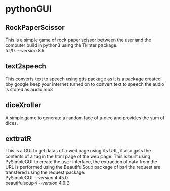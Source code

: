 # pythonGUI
## RockPaperScissor
This is a simple game of rock paper scissor between the user and the computer build in python3 using the Tkinter package.<br/>
tcl/tk _--version_ 8.6

## text2speech
This converts text to speech using gtts package as it is a package created bby google keep your internet turned on to convert text to speech the audio is stored as audio.mp3

## diceXroller
A simple game to generate a random face of a dice and provides the sum of dices.

## exttratR
This is a GUI to get datas of a wed page using its URL, it also gets the contents of a tag in the html page of the web page.
This is built using PySimpleGUI to create the user interface, the extraction of data from the URL is performed using the BeautifulSoup package of bs4 the request are transfered using the request package.<br/>
PySimpleGUI _--version_  4.45.0<br />
beautifulsoup4 _--version_ 4.9.3<br />

